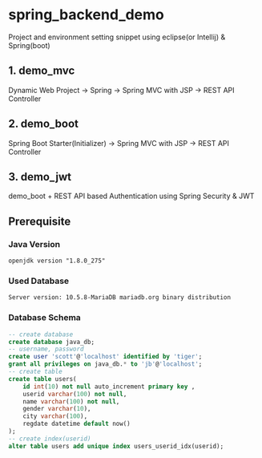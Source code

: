# spring_backend_demo
Project and environment setting snippet using eclipse(or Intellij) & Spring(boot) 

## 1. demo_mvc
Dynamic Web Project -> Spring -> Spring MVC with JSP -> REST API Controller

## 2. demo_boot
Spring Boot Starter(Initializer) -> Spring MVC with JSP -> REST API Controller

## 3. demo_jwt
demo_boot + REST API based Authentication using Spring Security & JWT

## Prerequisite

### Java Version
```
openjdk version "1.8.0_275"
```

### Used Database
```
Server version: 10.5.8-MariaDB mariadb.org binary distribution
```
### Database Schema
```sql
-- create database
create database java_db;
-- username, password
create user 'scott'@'localhost' identified by 'tiger';
grant all privileges on java_db.* to 'jb'@'localhost';
-- create table
create table users(
    id int(10) not null auto_increment primary key ,
    userid varchar(100) not null,
    name varchar(100) not null,
    gender varchar(10),
    city varchar(100),
    regdate datetime default now()
);
-- create index(userid)
alter table users add unique index users_userid_idx(userid);
```
